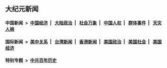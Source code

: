 ## 大纪元新闻

#### 中国新闻 &nbsp;>&nbsp; [中国经济](indexes/ncid283/README.md?04210445) &nbsp;| &nbsp; [大陆政治](indexes/ncid277/README.md?04210445) &nbsp;| &nbsp; [社会万象](indexes/ncid282/README.md?04210445) &nbsp;| &nbsp; [中国人权](indexes/ncid278/README.md?04210445) &nbsp;| &nbsp; [群体事件](indexes/ncid279/README.md?04210445) &nbsp;| &nbsp; [天灾人祸](indexes/ncid280/README.md?04210445)

#### 国际新闻 &nbsp;>&nbsp; [美中关系](indexes/nf1412576/README.md?04210445) &nbsp;| &nbsp; [台湾新闻](indexes/ncid1349361/README.md?04210445) &nbsp;| &nbsp; [香港新闻](indexes/ncid1349362/README.md?04210445) &nbsp;| &nbsp; [美国政治](indexes/ncid1078159/README.md?04210445) &nbsp;| &nbsp; [美国社会](indexes/ncid1078160/README.md?04210445) &nbsp;| &nbsp; [美国经济](indexes/ncid1078158/README.md?04210445)

#### 特别专题 &nbsp;>&nbsp; [中共百年历史](https://github.com/epoch-news/epoch-special/blob/master/README.md?04210445)  
